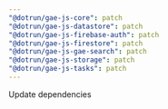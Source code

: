 ```yaml
---
"@dotrun/gae-js-core": patch
"@dotrun/gae-js-datastore": patch
"@dotrun/gae-js-firebase-auth": patch
"@dotrun/gae-js-firestore": patch
"@dotrun/gae-js-gae-search": patch
"@dotrun/gae-js-storage": patch
"@dotrun/gae-js-tasks": patch
---
```


Update dependencies
